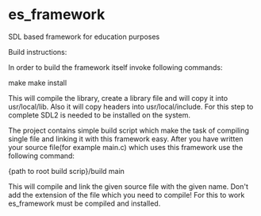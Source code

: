 es_framework
============

SDL based framework for education purposes

Build instructions:

In order to build the framework itself invoke following commands:

make
make install

This will compile the library, create a library file and will copy it into usr/local/lib.
Also it will copy headers into usr/local/include.
For this step to complete SDL2 is needed to be installed on the system.

The project contains simple build script which make the task of compiling single file and linking it with this framework easy.
After you have written your source file(for example main.c) which uses this framework use the following command:

{path to root build scrip}/build main

This will compile and link the given source file with the given name. 
Don't add the extension of the file which you need to compile!
For this to work es_framework must be compiled and installed.
